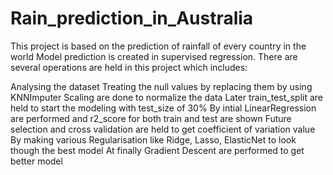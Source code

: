 # Rain_prediction_in_Australia

This project is based on the prediction of rainfall of every country in the world Model prediction is created in supervised regression. There are several operations are held in this project which includes:

Analysing the dataset
Treating the null values by replacing them by using KNNImputer
Scaling are done to normalize the data
Later train_test_split are held to start the modeling with test_size of 30%
By intial LinearRegression are performed and r2_score for both train and test are shown
Future selection and cross validation are held to get coefficient of variation value
By making various Regularisation like Ridge, Lasso, ElasticNet to look though the best model
At finally Gradient Descent are performed to get better model
